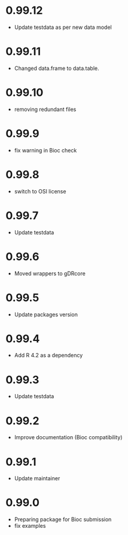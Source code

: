 # 0.99.12
- Update testdata as per new data model

# 0.99.11
- Changed data.frame to data.table.
  
# 0.99.10
- removing redundant files

# 0.99.9
- fix warning in Bioc check

# 0.99.8
- switch to OSI license

# 0.99.7
  - Update testdata
  
# 0.99.6
  - Moved wrappers to gDRcore
  
# 0.99.5
  - Update packages version

# 0.99.4
  - Add R 4.2 as a dependency

# 0.99.3
  - Update testdata

# 0.99.2
  - Improve documentation (Bioc compatibility)

# 0.99.1
  - Update maintainer

# 0.99.0
  - Preparing package for Bioc submission
  - fix examples
  
